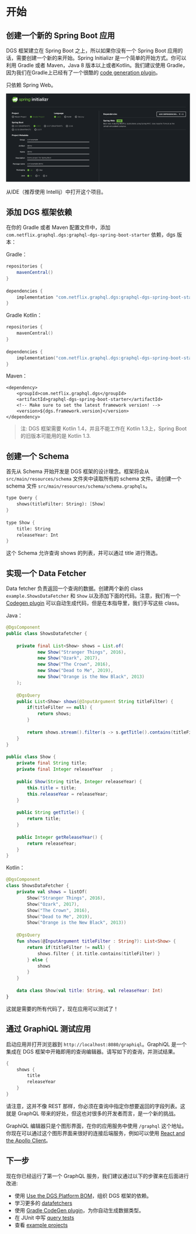 # 开始

## 创建一个新的 Spring Boot 应用

DGS 框架建立在 Spring Boot 之上，所以如果你没有一个 Spring Boot 应用的话，需要创建一个新的来开始。Spring Initializr 是一个简单的开始方式。你可以利用 Gradle 或者 Maven，Java 8 版本以上或者Kotlin。我们建议使用 Gradle，因为我们在Gradle上已经有了一个很酷的 [code generation plugin](06-code-generation.md)。

只依赖 Spring Web。

![initializr](.gitbook/assets/initializr.png)

从IDE（推荐使用 Intellij）中打开这个项目。

## 添加 DGS 框架依赖

在你的 Gradle 或者 Maven 配置文件中，添加 `com.netflix.graphql.dgs:graphql-dgs-spring-boot-starter` 依赖，dgs 版本：



Gradle：

```groovy
repositories {
    mavenCentral()
}

dependencies {
    implementation "com.netflix.graphql.dgs:graphql-dgs-spring-boot-starter:latest.release"
}
```

Gradle Kotlin：

```kotlin
repositories {
    mavenCentral()
}

dependencies {
    implementation("com.netflix.graphql.dgs:graphql-dgs-spring-boot-starter:latest.release")
}
```

Maven：

```markup
<dependency>
    <groupId>com.netflix.graphql.dgs</groupId>
    <artifactId>graphql-dgs-spring-boot-starter</artifactId>
    <!-- Make sure to set the latest framework version! -->
    <version>${dgs.framework.version}</version>
</dependency>
```

> 注: DGS 框架需要 Kotlin 1.4，并且不能工作在 Kotlin 1.3上，Spring Boot 的旧版本可能用的是 Kotlin 1.3.

## 创建一个 Schema

首先从 Schema 开始开发是 DGS 框架的设计理念。框架将会从 `src/main/resources/schema` 文件夹中读取所有的 schema 文件。请创建一个 schema 文件 `src/main/resources/schema/schema.graphqls`。

```scheme
type Query {
    shows(titleFilter: String): [Show]
}

type Show {
    title: String
    releaseYear: Int
}
```

这个 Schema 允许查询 shows 的列表，并可以通过 title 进行筛选。

## 实现一个 Data Fetcher

Data fetcher 负责返回一个查询的数据。创建两个新的 class `example.ShowsDataFetcher` 和 `Show` 以及添加下面的代码。注意，我们有一个 [Codegen plugin](06-code-generation.md) 可以自动生成代码，但是在本指导里，我们手写这些 class。

Java：

```java
@DgsComponent
public class ShowsDatafetcher {

    private final List<Show> shows = List.of(
            new Show("Stranger Things", 2016),
            new Show("Ozark", 2017),
            new Show("The Crown", 2016),
            new Show("Dead to Me", 2019),
            new Show("Orange is the New Black", 2013)
    );

    @DgsQuery
    public List<Show> shows(@InputArgument String titleFilter) {
        if(titleFilter == null) {
            return shows;
        }

        return shows.stream().filter(s -> s.getTitle().contains(titleFilter)).collect(Collectors.toList());
    }
}

public class Show {
    private final String title;
    private final Integer releaseYear   ;

    public Show(String title, Integer releaseYear) {
        this.title = title;
        this.releaseYear = releaseYear;
    }

    public String getTitle() {
        return title;
    }

    public Integer getReleaseYear() {
        return releaseYear;
    }
}
```

Kotlin：

```kotlin
@DgsComponent
class ShowsDataFetcher {
    private val shows = listOf(
        Show("Stranger Things", 2016),
        Show("Ozark", 2017),
        Show("The Crown", 2016),
        Show("Dead to Me", 2019),
        Show("Orange is the New Black", 2013))

    @DgsQuery
    fun shows(@InputArgument titleFilter : String?): List<Show> {
        return if(titleFilter != null) {
            shows.filter { it.title.contains(titleFilter) }
        } else {
            shows
        }
    }

    data class Show(val title: String, val releaseYear: Int)
}
```

这就是需要的所有代码了，现在应用可以测试了！

## 通过 GraphiQL 测试应用

启动应用并打开浏览器到 `http://localhost:8080/graphiql`。GraphiQL 是一个集成在 DGS 框架中开箱即用的查询编辑器。请写如下的查询，并测试结果。

```scheme
{
    shows {
        title
        releaseYear
    }
}
```

请注意，这并不像 REST 那样，你必须在查询中指定你想要返回的字段列表。这就是 GraphQL 带来的好处，但这也对很多的开发者而言，是一个新的挑战。

GraphiQL 编辑器只是个图形界面，在你的应用服务中使用 `/graphql` 这个地址。你现在可以通过这个图形界面来很好的连接后端服务，例如可以使用 [React and the Apollo Client](https://www.apollographql.com/docs/react/)。

## 下一步

现在你已经运行了第一个 GraphQL 服务，我们建议通过以下的步骤来在后面进行改进:

* 使用 [Use the DGS Platform BOM](advanced/10-using-the-platform-bom.md)，组织 DGS 框架的依赖。
* 学习更多的 [datafetchers](03-data-fetching.md)
* 使用 [Gradle CodeGen plugin](06-code-generation.md)，为你自动生成数据类型。
* 在 JUnit 中写 [query tests](04-testing.md)
* 查看 [example projects](https://netflix.github.io/dgs/examples)

